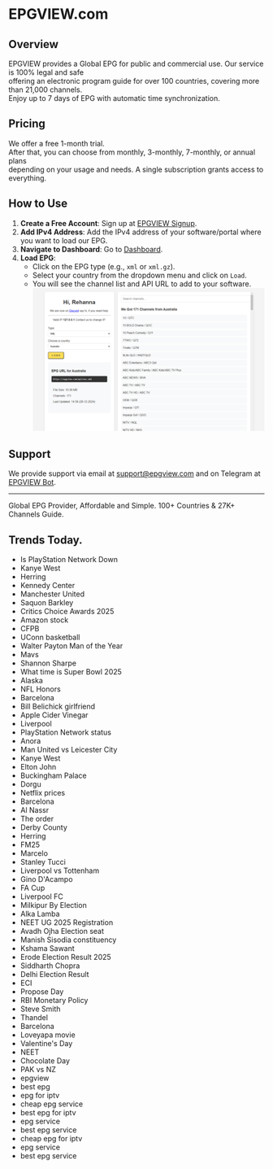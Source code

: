 # EPGVIEW.com



## Overview
EPGVIEW provides a Global EPG for public and commercial use. Our service is 100% legal and safe\
offering an electronic program guide for over 100 countries, covering more than 21,000 channels.\
Enjoy up to 7 days of EPG with automatic time synchronization.

## Pricing
We offer a free 1-month trial. \
After that, you can choose from monthly, 3-monthly, 7-monthly, or annual plans \
depending on your usage and needs. A single subscription grants access to everything.

## How to Use
1. **Create a Free Account**: Sign up at [EPGVIEW Signup](https://epgview.com/signup.php).
2. **Add IPv4 Address**: Add the IPv4 address of your software/portal where you want to load our EPG.
3. **Navigate to Dashboard**: Go to [Dashboard](https://epgview.com/dashboard.php).
4. **Load EPG**:
   - Click on the EPG type (e.g., `xml` or `xml.gz`).
   - Select your country from the dropdown menu and click on `Load`.
   - You will see the channel list and API URL to add to your software.
![EPGVIEW](img/dashboard.png)
## Support
We provide support via email at [support@epgview.com](mailto:support@epgview.com) and on Telegram at [EPGVIEW Bot](https://t.me/epgview_bot).

---

Global EPG Provider, Affordable and Simple. 100+ Countries & 27K+ Channels Guide.

## Trends Today.

- Is PlayStation Network Down
- Kanye West
- Herring
- Kennedy Center
- Manchester United
- Saquon Barkley
- Critics Choice Awards 2025
- Amazon stock
- CFPB
- UConn basketball
- Walter Payton Man of the Year
- Mavs
- Shannon Sharpe
- What time is Super Bowl 2025
- Alaska
- NFL Honors
- Barcelona
- Bill Belichick girlfriend
- Apple Cider Vinegar
- Liverpool
- PlayStation Network status
- Anora
- Man United vs Leicester City
- Kanye West
- Elton John
- Buckingham Palace
- Dorgu
- Netflix prices
- Barcelona
- Al Nassr
- The order
- Derby County
- Herring
- FM25
- Marcelo
- Stanley Tucci
- Liverpool vs Tottenham
- Gino D'Acampo
- FA Cup
- Liverpool FC
- Milkipur By Election
- Alka Lamba
- NEET UG 2025 Registration
- Avadh Ojha Election seat
- Manish Sisodia constituency
- Kshama Sawant
- Erode Election Result 2025
- Siddharth Chopra
- Delhi Election Result
- ECI
- Propose Day
- RBI Monetary Policy
- Steve Smith
- Thandel
- Barcelona
- Loveyapa movie
- Valentine's Day
- NEET
- Chocolate Day
- PAK vs NZ
- epgview
- best epg
- epg for iptv
- cheap epg service
- best epg for iptv
- epg service
- best epg service
- cheap epg for iptv
- epg service
- best epg service
